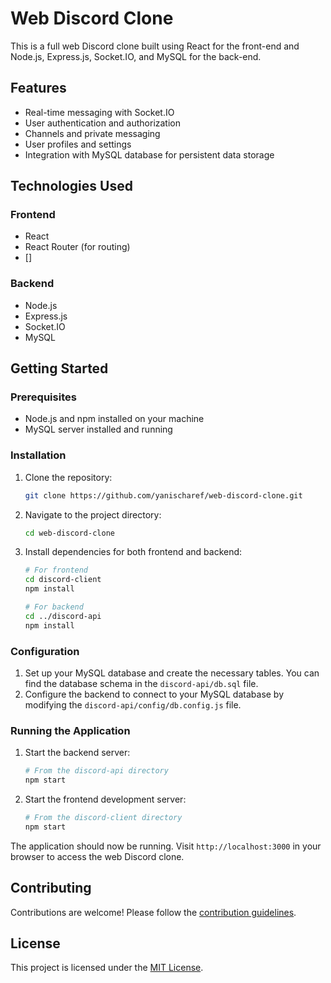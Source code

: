 # Web Discord Clone

This is a full web Discord clone built using React for the front-end and Node.js, Express.js, Socket.IO, and MySQL for the back-end.

## Features

- Real-time messaging with Socket.IO
- User authentication and authorization
- Channels and private messaging
- User profiles and settings
- Integration with MySQL database for persistent data storage

## Technologies Used

### Frontend
- React
- React Router (for routing)
- []

### Backend
- Node.js
- Express.js
- Socket.IO
- MySQL

## Getting Started

### Prerequisites
- Node.js and npm installed on your machine
- MySQL server installed and running

### Installation
1. Clone the repository:
   ```bash
   git clone https://github.com/yanischaref/web-discord-clone.git
   ```
2. Navigate to the project directory:
   ```bash
   cd web-discord-clone
   ```
3. Install dependencies for both frontend and backend:
   ```bash
   # For frontend
   cd discord-client
   npm install
   
   # For backend
   cd ../discord-api
   npm install
   ```

### Configuration
1. Set up your MySQL database and create the necessary tables. You can find the database schema in the `discord-api/db.sql` file.
2. Configure the backend to connect to your MySQL database by modifying the `discord-api/config/db.config.js` file.

### Running the Application
1. Start the backend server:
   ```bash
   # From the discord-api directory
   npm start
   ```
2. Start the frontend development server:
   ```bash
   # From the discord-client directory
   npm start
   ```

The application should now be running. Visit `http://localhost:3000` in your browser to access the web Discord clone.

## Contributing
Contributions are welcome! Please follow the [contribution guidelines](CONTRIBUTING.md).

## License
This project is licensed under the [MIT License](LICENSE).
